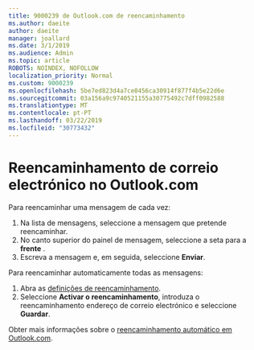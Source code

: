 ```yaml
---
title: 9000239 de Outlook.com de reencaminhamento
ms.author: daeite
author: daeite
manager: joallard
ms.date: 3/1/2019
ms.audience: Admin
ms.topic: article
ROBOTS: NOINDEX, NOFOLLOW
localization_priority: Normal
ms.custom: 9000239
ms.openlocfilehash: 5be7ed823d4a7ce0456ca30914f877f4b5e22d6e
ms.sourcegitcommit: 03a156a9c9740521155a30775492c7dff0982588
ms.translationtype: MT
ms.contentlocale: pt-PT
ms.lasthandoff: 03/22/2019
ms.locfileid: "30773432"
---
```

# <a name="forwarding-email-in-outlookcom"></a>Reencaminhamento de correio electrónico no Outlook.com

Para reencaminhar uma mensagem de cada vez:

1. Na lista de mensagens, seleccione a mensagem que pretende reencaminhar.
2. No canto superior do painel de mensagem, seleccione a seta para a **frente** .
3. Escreva a mensagem e, em seguida, seleccione **Enviar**.

Para reencaminhar automaticamente todas as mensagens:

1. Abra as [definições de reencaminhamento](https://outlook.live.com/mail/options/mail/forwarding/forwardingOption).
2. Seleccione **Activar o reencaminhamento**, introduza o reencaminhamento endereço de correio electrónico e seleccione **Guardar**.

Obter mais informações sobre o [reencaminhamento automático em Outlook.com](https://support.office.com/article/6246987c-6c8f-4144-b255-14fc07007dad).